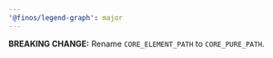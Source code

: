 ```yaml
---
'@finos/legend-graph': major
---
```


**BREAKING CHANGE:** Rename `CORE_ELEMENT_PATH` to `CORE_PURE_PATH`.
